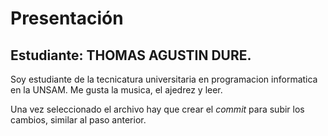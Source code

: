 # Presentación

## Estudiante: THOMAS AGUSTIN DURE.

Soy estudiante de la tecnicatura universitaria en programacion informatica en la UNSAM. Me gusta la musica, el ajedrez y leer.




Una vez seleccionado el archivo hay que crear el _commit_ para subir los cambios, similar al paso anterior.
